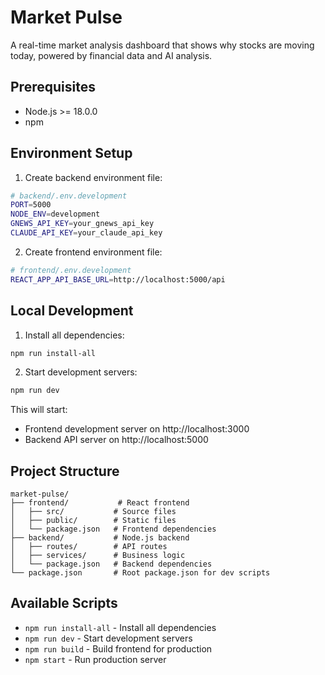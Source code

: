 # Market Pulse

A real-time market analysis dashboard that shows why stocks are moving today, powered by financial data and AI analysis.

## Prerequisites

- Node.js >= 18.0.0
- npm

## Environment Setup

1. Create backend environment file:
```bash
# backend/.env.development
PORT=5000
NODE_ENV=development
GNEWS_API_KEY=your_gnews_api_key
CLAUDE_API_KEY=your_claude_api_key
```

2. Create frontend environment file:
```bash
# frontend/.env.development
REACT_APP_API_BASE_URL=http://localhost:5000/api
```

## Local Development

1. Install all dependencies:
```bash
npm run install-all
```

2. Start development servers:
```bash
npm run dev
```

This will start:
- Frontend development server on http://localhost:3000
- Backend API server on http://localhost:5000

## Project Structure

```
market-pulse/
├── frontend/           # React frontend
│   ├── src/           # Source files
│   ├── public/        # Static files
│   └── package.json   # Frontend dependencies
├── backend/           # Node.js backend
│   ├── routes/        # API routes
│   ├── services/      # Business logic
│   └── package.json   # Backend dependencies
└── package.json       # Root package.json for dev scripts
```

## Available Scripts

- `npm run install-all` - Install all dependencies
- `npm run dev` - Start development servers
- `npm run build` - Build frontend for production
- `npm start` - Run production server

